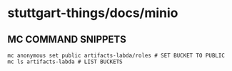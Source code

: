 # stuttgart-things/docs/minio

## MC COMMAND SNIPPETS
```
mc anonymous set public artifacts-labda/roles # SET BUCKET TO PUBLIC
mc ls artifacts-labda # LIST BUCKETS
```
